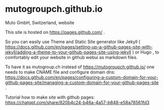 # mutogroupch.github.io
Muto GmbH, Switzerland, website

This site is hosted on https://pages.github.com/ .

So you can easily use Theme and Static Site generator like Jekyll ( https://docs.github.com/en/pages/setting-up-a-github-pages-site-with-jekyll/adding-a-theme-to-your-github-pages-site-using-jekyll ) or Hugo , 
to comfortably edit your website in github webui as markdown files.

To have it as mutogroup.ch instead of https://mutogroupch.github.io/
one needs to make CNAME file and configure domain dns: 
https://docs.github.com/en/pages/configuring-a-custom-domain-for-your-github-pages-site/managing-a-custom-domain-for-your-github-pages-site .

Tutorial how to make site with github pages:
https://chatgpt.com/share/820b4c24-b46a-4a57-b848-e58a78561fd3
